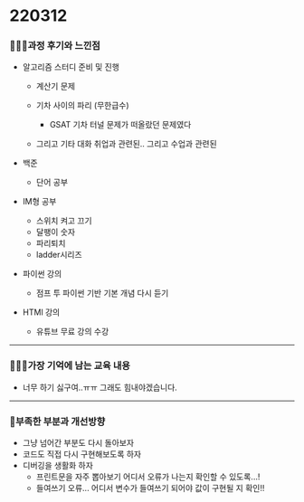 # 220312

### 👨🏼‍🏫과정 후기와 느낀점

- 알고리즘 스터디 준비 및 진행
  - 계산기 문제
  - 기차 사이의 파리 (무한급수)
    - GSAT 기차 터널 문제가 떠올랐던 문제였다

  - 그리고 기타 대화 취업과 관련된.. 그리고 수업과 관련된

- 백준
  - 단어 공부

- IM형 공부
  - 스위치 켜고 끄기
  - 달팽이 숫자
  - 파리퇴치
  - ladder시리즈

- 파이썬 강의
  - 점프 투 파이썬 기반 기본 개념 다시 듣기

- HTMl 강의
  - 유튜브 무료 강의 수강


---

### 💁🏼‍♂️가장 기억에 남는 교육 내용

- 너무 하기 싫구여..ㅠㅠ 그래도 힘내야겠습니다.

---

### 💫부족한 부분과 개선방향

- 그냥 넘어간 부분도 다시 돌아보자
- 코드도 직접 다시 구현해보도록 하자
- 디버깅을 생활화 하자
  - 프린트문을 자주 뽑아보기 어디서 오류가 나는지 확인할 수 있도록...!
  - 들여쓰기 오류... 어디서 변수가 들여쓰기 되어야 값이 구현될 지 확인!!
